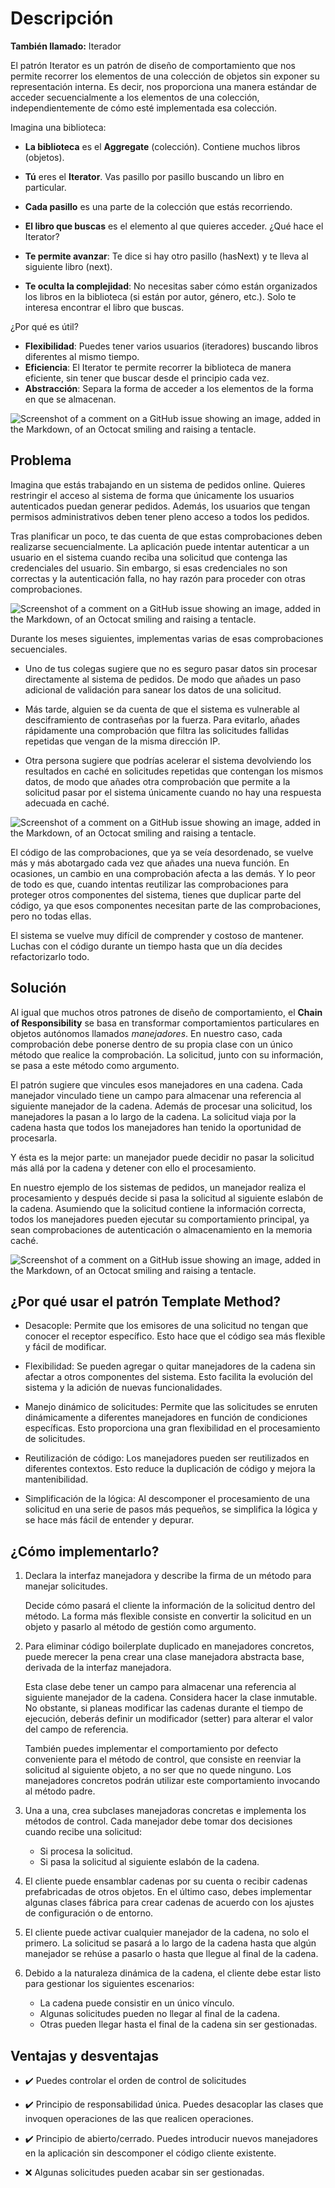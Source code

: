 # Descripción

**También llamado:** Iterador

El patrón Iterator es un patrón de diseño de comportamiento que nos permite recorrer los elementos de una colección de objetos sin exponer su representación interna. Es decir, nos proporciona una manera estándar de acceder secuencialmente a los elementos de una colección, independientemente de cómo esté implementada esa colección.

Imagina una biblioteca:

- **La biblioteca** es el **Aggregate** (colección). Contiene muchos libros (objetos).
- **Tú** eres el **Iterator**. Vas pasillo por pasillo buscando un libro en particular.
- **Cada pasillo** es una parte de la colección que estás recorriendo.
- **El libro que buscas** es el elemento al que quieres acceder.
¿Qué hace el Iterator?

- **Te permite avanzar**: Te dice si hay otro pasillo (hasNext) y te lleva al siguiente libro (next).
- **Te oculta la complejidad**: No necesitas saber cómo están organizados los libros en la biblioteca (si están por autor, género, etc.). Solo te interesa encontrar el libro que buscas.

¿Por qué es útil?

- **Flexibilidad**: Puedes tener varios usuarios (iteradores) buscando libros diferentes al mismo tiempo.
- **Eficiencia**: El Iterator te permite recorrer la biblioteca de manera eficiente, sin tener que buscar desde el principio cada vez.
- **Abstracción**: Separa la forma de acceder a los elementos de la forma en que se almacenan.

![Screenshot of a comment on a GitHub issue showing an image, added in the Markdown, of an Octocat smiling and raising a tentacle.](https://refactoring.guru/images/patterns/content/iterator/iterator-es.png)

## Problema

Imagina que estás trabajando en un sistema de pedidos online. Quieres restringir el acceso al sistema de forma que únicamente los usuarios autenticados puedan generar pedidos. Además, los usuarios que tengan permisos administrativos deben tener pleno acceso a todos los pedidos.

Tras planificar un poco, te das cuenta de que estas comprobaciones deben realizarse secuencialmente. La aplicación puede intentar autenticar a un usuario en el sistema cuando reciba una solicitud que contenga las credenciales del usuario. Sin embargo, si esas credenciales no son correctas y la autenticación falla, no hay razón para proceder con otras comprobaciones.

![Screenshot of a comment on a GitHub issue showing an image, added in the Markdown, of an Octocat smiling and raising a tentacle.](https://refactoring.guru/images/patterns/diagrams/chain-of-responsibility/problem1-es.png)

Durante los meses siguientes, implementas varias de esas comprobaciones secuenciales.

- Uno de tus colegas sugiere que no es seguro pasar datos sin procesar directamente al sistema de pedidos. De modo que añades un paso adicional de validación para sanear los datos de una solicitud.

- Más tarde, alguien se da cuenta de que el sistema es vulnerable al desciframiento de contraseñas por la fuerza. Para evitarlo, añades rápidamente una comprobación que filtra las solicitudes fallidas repetidas que vengan de la misma dirección IP.

- Otra persona sugiere que podrías acelerar el sistema devolviendo los resultados en caché en solicitudes repetidas que contengan los mismos datos, de modo que añades otra comprobación que permite a la solicitud pasar por el sistema únicamente cuando no hay una respuesta adecuada en caché.

![Screenshot of a comment on a GitHub issue showing an image, added in the Markdown, of an Octocat smiling and raising a tentacle.](https://refactoring.guru/images/patterns/diagrams/chain-of-responsibility/problem2-es.png)

El código de las comprobaciones, que ya se veía desordenado, se vuelve más y más abotargado cada vez que añades una nueva función. En ocasiones, un cambio en una comprobación afecta a las demás. Y lo peor de todo es que, cuando intentas reutilizar las comprobaciones para proteger otros componentes del sistema, tienes que duplicar parte del código, ya que esos componentes necesitan parte de las comprobaciones, pero no todas ellas.

El sistema se vuelve muy difícil de comprender y costoso de mantener. Luchas con el código durante un tiempo hasta que un día decides refactorizarlo todo.

## Solución

Al igual que muchos otros patrones de diseño de comportamiento, el **Chain of Responsibility** se basa en transformar comportamientos particulares en objetos autónomos llamados _manejadores_. En nuestro caso, cada comprobación debe ponerse dentro de su propia clase con un único método que realice la comprobación. La solicitud, junto con su información, se pasa a este método como argumento.

El patrón sugiere que vincules esos manejadores en una cadena. Cada manejador vinculado tiene un campo para almacenar una referencia al siguiente manejador de la cadena. Además de procesar una solicitud, los manejadores la pasan a lo largo de la cadena. La solicitud viaja por la cadena hasta que todos los manejadores han tenido la oportunidad de procesarla.

Y ésta es la mejor parte: un manejador puede decidir no pasar la solicitud más allá por la cadena y detener con ello el procesamiento.

En nuestro ejemplo de los sistemas de pedidos, un manejador realiza el procesamiento y después decide si pasa la solicitud al siguiente eslabón de la cadena. Asumiendo que la solicitud contiene la información correcta, todos los manejadores pueden ejecutar su comportamiento principal, ya sean comprobaciones de autenticación o almacenamiento en la memoria caché.

![Screenshot of a comment on a GitHub issue showing an image, added in the Markdown, of an Octocat smiling and raising a tentacle.](https://refactoring.guru/images/patterns/diagrams/chain-of-responsibility/solution1-es.png)

## ¿Por qué usar el patrón Template Method?

- Desacople: Permite que los emisores de una solicitud no tengan que conocer el receptor específico. Esto hace que el código sea más flexible y fácil de modificar.

- Flexibilidad: Se pueden agregar o quitar manejadores de la cadena sin afectar a otros componentes del sistema. Esto facilita la evolución del sistema y la adición de nuevas funcionalidades.

- Manejo dinámico de solicitudes: Permite que las solicitudes se enruten dinámicamente a diferentes manejadores en función de condiciones específicas. Esto proporciona una gran flexibilidad en el procesamiento de solicitudes.

- Reutilización de código: Los manejadores pueden ser reutilizados en diferentes contextos. Esto reduce la duplicación de código y mejora la mantenibilidad.

- Simplificación de la lógica: Al descomponer el procesamiento de una solicitud en una serie de pasos más pequeños, se simplifica la lógica y se hace más fácil de entender y depurar.

## ¿Cómo implementarlo?

1. Declara la interfaz manejadora y describe la firma de un método para manejar solicitudes.

    Decide cómo pasará el cliente la información de la solicitud dentro del método. La forma más flexible consiste en convertir la solicitud en un objeto y pasarlo al método de gestión como argumento.

2. Para eliminar código boilerplate duplicado en manejadores concretos, puede merecer la pena crear una clase manejadora abstracta base, derivada de la interfaz manejadora.

    Esta clase debe tener un campo para almacenar una referencia al siguiente manejador de la cadena. Considera hacer la clase inmutable. No obstante, si planeas modificar las cadenas durante el tiempo de ejecución, deberás definir un modificador (setter) para alterar el valor del campo de referencia.

    También puedes implementar el comportamiento por defecto conveniente para el método de control, que consiste en reenviar la solicitud al siguiente objeto, a no ser que no quede ninguno. Los manejadores concretos podrán utilizar este comportamiento invocando al método padre.

3. Una a una, crea subclases manejadoras concretas e implementa los métodos de control. Cada manejador debe tomar dos decisiones cuando recibe una solicitud:

    - Si procesa la solicitud.
    - Si pasa la solicitud al siguiente eslabón de la cadena.

4. El cliente puede ensamblar cadenas por su cuenta o recibir cadenas prefabricadas de otros objetos. En el último caso, debes implementar algunas clases fábrica para crear cadenas de acuerdo con los ajustes de configuración o de entorno.

5. El cliente puede activar cualquier manejador de la cadena, no solo el primero. La solicitud se pasará a lo largo de la cadena hasta que algún manejador se rehúse a pasarlo o hasta que llegue al final de la cadena.

6. Debido a la naturaleza dinámica de la cadena, el cliente debe estar listo para gestionar los siguientes escenarios:

    - La cadena puede consistir en un único vínculo.
    - Algunas solicitudes pueden no llegar al final de la cadena.
    - Otras pueden llegar hasta el final de la cadena sin ser gestionadas.

## Ventajas y desventajas
- ✔️ Puedes controlar el orden de control de solicitudes

- ✔️ Principio de responsabilidad única. Puedes desacoplar las clases que invoquen operaciones de las que   realicen operaciones.

- ✔️ Principio de abierto/cerrado. Puedes introducir nuevos manejadores en la aplicación sin descomponer el código cliente existente.

- ❌ Algunas solicitudes pueden acabar sin ser gestionadas.

